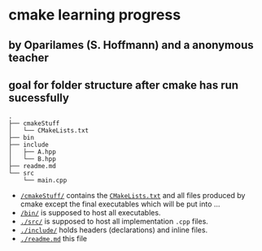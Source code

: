 # cmake learning progress
## by Oparilames (S. Hoffmann) and a anonymous teacher
## goal for folder structure after cmake has run sucessfully
```
.
├── cmakeStuff
│   └── CMakeLists.txt
├── bin
├── include
│   ├── A.hpp
│   └── B.hpp
├── readme.md
└── src
    └── main.cpp
```

- [`/cmakeStuff/`](./cmakeStuff) contains the [`CMakeLists.txt`](./cmakeStuff/CMakeLists.txt)  and all files produced by cmake except the final executables which will be put into …
- [`/bin/`](./bin) is supposed to host all executables.
- [`./src/`](./src/) is supposed to host all implementation `.cpp` files.
- [`./include/`](./include) holds headers (declarations) and inline files.
- [`./readme.md`](./readme.md) this file 
